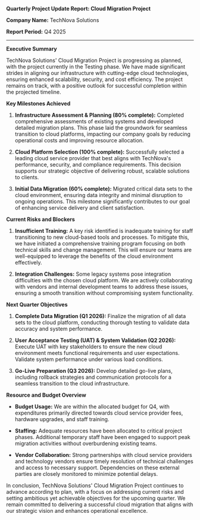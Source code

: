 **Quarterly Project Update Report: Cloud Migration Project**

**Company Name:** TechNova Solutions

**Report Period:** Q4 2025

---

**Executive Summary**

TechNova Solutions' Cloud Migration Project is progressing as planned, with the project currently in the Testing phase. We have made significant strides in aligning our infrastructure with cutting-edge cloud technologies, ensuring enhanced scalability, security, and cost efficiency. The project remains on track, with a positive outlook for successful completion within the projected timeline.

**Key Milestones Achieved**

1. **Infrastructure Assessment & Planning (80% complete):** Completed comprehensive assessments of existing systems and developed detailed migration plans. This phase laid the groundwork for seamless transition to cloud platforms, impacting our company goals by reducing operational costs and improving resource allocation.
   
2. **Cloud Platform Selection (100% complete):** Successfully selected a leading cloud service provider that best aligns with TechNova's performance, security, and compliance requirements. This decision supports our strategic objective of delivering robust, scalable solutions to clients.
   
3. **Initial Data Migration (60% complete):** Migrated critical data sets to the cloud environment, ensuring data integrity and minimal disruption to ongoing operations. This milestone significantly contributes to our goal of enhancing service delivery and client satisfaction.

**Current Risks and Blockers**

1. **Insufficient Training:** A key risk identified is inadequate training for staff transitioning to new cloud-based tools and processes. To mitigate this, we have initiated a comprehensive training program focusing on both technical skills and change management. This will ensure our teams are well-equipped to leverage the benefits of the cloud environment effectively.

2. **Integration Challenges:** Some legacy systems pose integration difficulties with the chosen cloud platform. We are actively collaborating with vendors and internal development teams to address these issues, ensuring a smooth transition without compromising system functionality.

**Next Quarter Objectives**

1. **Complete Data Migration (Q1 2026):** Finalize the migration of all data sets to the cloud platform, conducting thorough testing to validate data accuracy and system performance.

2. **User Acceptance Testing (UAT) & System Validation (Q2 2026):** Execute UAT with key stakeholders to ensure the new cloud environment meets functional requirements and user expectations. Validate system performance under various load conditions.

3. **Go-Live Preparation (Q3 2026):** Develop detailed go-live plans, including rollback strategies and communication protocols for a seamless transition to the cloud infrastructure.

**Resource and Budget Overview**

- **Budget Usage:** We are within the allocated budget for Q4, with expenditures primarily directed towards cloud service provider fees, hardware upgrades, and staff training.

- **Staffing:** Adequate resources have been allocated to critical project phases. Additional temporary staff have been engaged to support peak migration activities without overburdening existing teams.

- **Vendor Collaboration:** Strong partnerships with cloud service providers and technology vendors ensure timely resolution of technical challenges and access to necessary support. Dependencies on these external parties are closely monitored to minimize potential delays.

In conclusion, TechNova Solutions' Cloud Migration Project continues to advance according to plan, with a focus on addressing current risks and setting ambitious yet achievable objectives for the upcoming quarter. We remain committed to delivering a successful cloud migration that aligns with our strategic vision and enhances operational excellence.